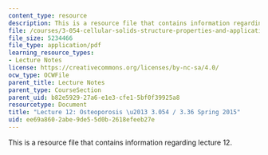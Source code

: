 ```yaml
---
content_type: resource
description: This is a resource file that contains information regarding lecture 12.
file: /courses/3-054-cellular-solids-structure-properties-and-applications-spring-2015/ee69a8602abe9de55d0b2618efeeb27e_MIT3_054S15_L12_T_bone.pdf
file_size: 5234466
file_type: application/pdf
learning_resource_types:
- Lecture Notes
license: https://creativecommons.org/licenses/by-nc-sa/4.0/
ocw_type: OCWFile
parent_title: Lecture Notes
parent_type: CourseSection
parent_uid: b82e5929-27a6-e1e3-cfe1-5bf0f39925a8
resourcetype: Document
title: "Lecture 12: Osteoporosis \u2013 3.054 / 3.36 Spring 2015"
uid: ee69a860-2abe-9de5-5d0b-2618efeeb27e
---
```

This is a resource file that contains information regarding lecture 12.